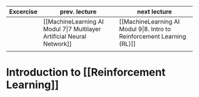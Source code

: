 
| Excercise | prev. lecture                                                          | next lecture                                                            |
| --------- | ---------------------------------------------------------------------- | ----------------------------------------------------------------------- |
|           | [[MachineLearning AI Modul 7\|7 Multilayer Artificial Neural Network]] | [[MachineLearning AI Modul 9\|8. Intro to Reinforcement Learning (RL)]] |
|           |                                                                        |                                                                         |
# Introduction to [[Reinforcement Learning]]

